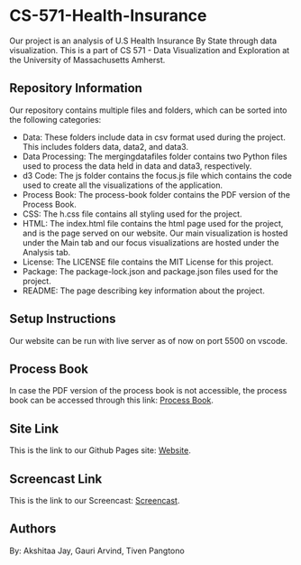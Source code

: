 # CS-571-Health-Insurance
Our project is an analysis of U.S Health Insurance By State through data visualization. This is a part of CS 571 - Data Visualization and Exploration at the University of Massachusetts Amherst.

## Repository Information
Our repository contains multiple files and folders, which can be sorted into the following categories:
- Data: These folders include data in csv format used during the project. This includes folders data, data2, and data3. 
- Data Processing: The mergingdatafiles folder contains two Python files used to 
process the data held in data and data3, respectively.
- d3 Code: The js folder contains the focus.js file which contains the code used to create all the visualizations of the application.
- Process Book: The process-book folder contains the PDF version of the Process Book.
- CSS: The h.css file contains all styling used for the project.
- HTML: The index.html file contains the html page used for the project, and is the page served on our website. Our main visualization is hosted under the Main tab and our focus visualizations are hosted under the Analysis tab. 
- License: The LICENSE file contains the MIT License for this project.
- Package: The package-lock.json and package.json files used for the project.
- README: The page describing key information about the project. 

## Setup Instructions
Our website can be run with live server as of now on port 5500 on vscode.

## Process Book
In case the PDF version of the process book is not accessible, the process book can be accessed through this link:  [Process Book](https://docs.google.com/document/d/12rGSpSGoR1GWuGZH8RYHVfXtJ_qnBY8IH4IsApc-8gc/edit?tab=t.0). 

## Site Link
This is the link to our Github Pages site: [Website](https://g-arv.github.io/CS-571-Health-Insurance/). 

## Screencast Link
This is the link to our Screencast: [Screencast](https://drive.google.com/file/d/1i_-J2PqWm9Y4z2HEQUEf6Ydcu5dIiEXM/view?usp=share_link). 

## Authors
By: Akshitaa Jay, Gauri Arvind, Tiven Pangtono
